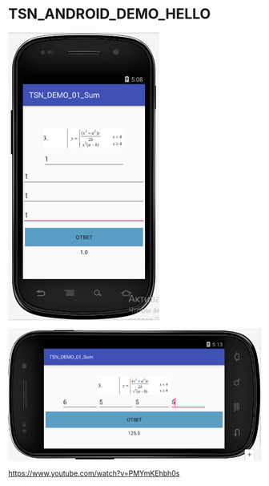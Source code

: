 # TSN_ANDROID_DEMO_HELLO


![Screenshot](screen1.png)

![Screenshot](screen2.png)

https://www.youtube.com/watch?v=PMYmKEhbh0s
